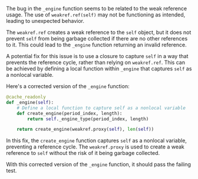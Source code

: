 The bug in the `_engine` function seems to be related to the weak reference usage. The use of `weakref.ref(self)` may not be functioning as intended, leading to unexpected behavior. 

The `weakref.ref` creates a weak reference to the `self` object, but it does not prevent `self` from being garbage collected if there are no other references to it. This could lead to the `_engine` function returning an invalid reference.

A potential fix for this issue is to use a closure to capture `self` in a way that prevents the reference cycle, rather than relying on `weakref.ref`. This can be achieved by defining a local function within `_engine` that captures `self` as a nonlocal variable.

Here's a corrected version of the `_engine` function:

```python
@cache_readonly
def _engine(self):
    # Define a local function to capture self as a nonlocal variable
    def create_engine(period_index, length):
        return self._engine_type(period_index, length)

    return create_engine(weakref.proxy(self), len(self))
```

In this fix, the `create_engine` function captures `self` as a nonlocal variable, preventing a reference cycle. The `weakref.proxy` is used to create a weak reference to `self` without the risk of it being garbage collected.

With this corrected version of the `_engine` function, it should pass the failing test.